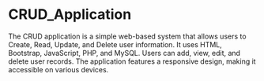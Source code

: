 # CRUD_Application
The CRUD application is a simple web-based system that allows users to Create, Read, Update, and Delete user information. It uses HTML, Bootstrap, JavaScript, PHP, and MySQL. Users can add, view, edit, and delete user records. The application features a responsive design, making it accessible on various devices.
